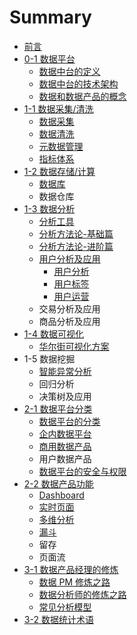 # Summary

* [前言](README.md)
* [0-1 数据平台](di-yi-zhang-shu-ju-chan-pin-gai-lan.md)
  * [数据中台的定义](di-yi-zhang-shu-ju-chan-pin-gai-lan/shu-ju-chan-pin-jia-gou.md)
  * [数据中台的技术架构](di-yi-zhang-shu-ju-chan-pin-gai-lan/shu-ju-zhong-tai-de-ji-zhu-jia-gou.md)
  * [数据和数据产品的概念](di-yi-zhang-shu-ju-chan-pin-gai-lan/shu-ju-he-shu-ju-chan-pin-de-gai-nian.md)
* [1-1 数据采集/清洗](di-2-zhang-shu-ju-cai-96c6-qing-xi.md)
  * [数据采集](di-2-zhang-shu-ju-cai-96c6-qing-xi/shu-ju-cai-ji.md)
  * [数据清洗](di-2-zhang-shu-ju-cai-96c6-qing-xi/shu-ju-qing-xi.md)
  * [元数据管理](di-2-zhang-shu-ju-cai-96c6-qing-xi/yuan-shu-ju-guan-li.md)
  * [指标体系](di-2-zhang-shu-ju-cai-96c6-qing-xi/zhi-biao-ti-xi.md)
* [1-2 数据存储/计算](di-3-zhang-shu-ju-cun-50a8-ji-suan.md)
  * [数据库](di-3-zhang-shu-ju-cun-50a8-ji-suan/shu-ju-cun-chu.md)
  * 数据仓库
* [1-3 数据分析](di-4-zhang-shu-ju-fen-xi.md)
  * [分析工具](di-4-zhang-shu-ju-fen-xi/fen-xi-gong-ju.md)
  * [分析方法论-基础篇](di-4-zhang-shu-ju-fen-xi/fen-xi-fang-fa-8bba-ji-chu-pian.md)
  * [分析方法论-进阶篇](di-4-zhang-shu-ju-fen-xi/fen-xi-fang-fa-8bba-jin-jie-pian.md)
  * [用户分析及应用](di-4-zhang-shu-ju-fen-xi/yong-hu-fen-xi.md)
    * [用户分析](di-4-zhang-shu-ju-fen-xi/yong-hu-duo-wei-fen-xi.md)
    * [用户标签](di-4-zhang-shu-ju-fen-xi/yong-hu-biao-qian.md)
    * [用户运营](di-4-zhang-shu-ju-fen-xi/yong-hu-yun-ying-fang-fa.md)
  * 交易分析及应用
  * 商品分析及应用
* [1-4 数据可视化](di-5-zhang-shu-ju-ke-shi-hua.md)
  * [华尔街可视化方案](di-5-zhang-shu-ju-ke-shi-hua/hua-er-jie-ke-shi-hua-fang-an.md)
* 1-5 数据挖掘
  * [智能异常分析](zhi-neng-yi-chang-fen-xi.md)
  * 回归分析
  * 决策树及应用
* [2-1 数据平台分类](2-1-shu-ju-ping-tai-fen-lei.md)
  * [数据平台的分类](di-yi-zhang-shu-ju-chan-pin-gai-lan/shu-ju-chan-pin-fen-lei.md)
  * [企内数据平台](di-yi-zhang-shu-ju-chan-pin-gai-lan/qi-ye-shu-ju-ping-tai.md)
  * [商用数据产品](di-yi-zhang-shu-ju-chan-pin-gai-lan/shang-yong-shu-ju-chan-pin.md)
  * 用户数据产品
  * [数据平台的安全与权限](di-yi-zhang-shu-ju-chan-pin-gai-lan/shu-ju-ping-tai-de-an-quan-yu-quan-xian.md)
* [2-2 数据产品功能](di-6-zhang-shu-ju-chan-pin-she-ji.md)
  * [Dashboard](dashboard-she-ji.md)
  * [实时页面](di-6-zhang-shu-ju-chan-pin-she-ji/shi-shi-ye-mian.md)
  * [多维分析](duo-wei-fen-xi.md)
  * [漏斗](lou-dou.md)
  * 留存
  * 页面流
* [3-1 数据产品经理的修炼](3-1-shu-ju-chan-pin-jing-li-de-xiu-lian.md)
  * [数据 PM 修炼之路](di-yi-zhang-shu-ju-chan-pin-gai-lan/shu-ju-chan-pin-xiu-lian-zhi-lu.md)
  * [数据分析师的修炼之路](3-2-shu-ju-fen-xi-shi-de-xiu-lian-zhi-lu.md)
  * [常见分析模型](di-yi-zhang-shu-ju-chan-pin-gai-lan/chang-jian-fen-xi-mo-xing.md)
* [3-2 数据统计术语](3-3-shu-ju-tong-ji-zhu-yu.md)

